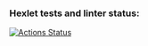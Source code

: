 ### Hexlet tests and linter status:
[![Actions Status](https://github.com/gobacktosleep/frontend-project-11/workflows/hexlet-check/badge.svg)](https://github.com/gobacktosleep/frontend-project-11/actions)